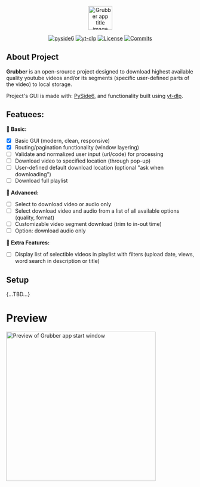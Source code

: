 <p align="center">
    <img
        height=64
        alt="Grubber app title image"
        src="https://i.ibb.co/nf8qXRz/Grubber.png"
    />
</p>

<!-- MANPAGE: BEGIN EXCLUDED SECTION -->
<div align="center">

[![pyside6](https://img.shields.io/badge/pypi-blue?style=for-the-badge&logo=pypi&labelColor=grey)](https://pypi.org/project/PySide6/ "PySide6")
[![yt-dlp](https://img.shields.io/badge/ytdlp-blue?style=for-the-badge&logo=pypi&labelColor=grey)](https://pypi.org/project/yt-dlp "yt-dlp")
[![License](https://img.shields.io/github/license/theaprox/Grubber?style=for-the-badge)](LICENSE "GPL-3.0 License")
[![Commits](https://img.shields.io/github/commit-activity/m/theaprox/Grubber/dev?style=for-the-badge&label=commits&color=green)
](https://github.com/theaprox/Grubber/commits "Commit History")

</div>
<!-- MANPAGE: END EXCLUDED SECTION -->



## About Project
**Grubber** is an open-srource project designed to download highest available quality youtube videos and/or its segments (specific user-defined parts of the video) to local storage.

Project's GUI is made with: <a href='https://pypi.org/project/PySide6/' target='_blank'>PySide6</a>, and functionality built using <a href='https://github.com/yt-dlp/yt-dlp' target='_blank'>yt-dlp</a>.

## Featuees:
**🦴 Basic:**
- [x] Basic GUI (modern, clean, responsive)
- [x] Routing/pagination functionality (window layering)
- [ ] Validate and normalized user input (url/code) for processing
- [ ] Download video to specified location (through pop-up)
- [ ] User-defined default download location (optional "ask when downloading")
- [ ] Download full playlist

**🔬 Advanced:**
- [ ] Select to download video or audio only
- [ ] Select download video and audio from a list of all available options (quality, format)
- [ ] Customizable video segment download (trim to in-out time)
- [ ] Option: download audio only

**🚀 Extra Features:**
- [ ] Display list of selectible videos in playlist with filters (upload date, views, word search in description or title)

## Setup
{...TBD...}

# Preview
<p align="left">
    <img 
        width=400
        alt="Preview of Grubber app start window"
        src="https://i.ibb.co/KF58N2V/homepage.png"
    />
</p>
